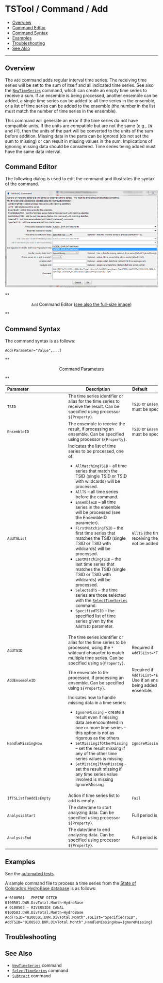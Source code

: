 # TSTool / Command / Add #

* [Overview](#overview)
* [Command Editor](#command-editor)
* [Command Syntax](#command-syntax)
* [Examples](#examples)
* [Troubleshooting](#troubleshooting)
* [See Also](#see-also)

-------------------------

## Overview ##

The `Add` command adds regular interval time series.
The receiving time series will be set to the sum of itself and all indicated time series.
See also the [`NewTimeSeries`](../NewTimeSeries/NewTimeSeries.md) command, which can create an empty time series to receive a sum.
If an ensemble is being processed, another ensemble can be added,
a single time series can be added to all time series in the ensemble,
or a list of time series can be added to the ensemble (the number
in the list must match the number of time series in the ensemble).

This command will generate an error if the time series do not have compatible units.
If the units are compatible but are not the same (e.g., `IN` and `FT`),
then the units of the part will be converted to the units of the sum before addition.
Missing data in the parts can be ignored (do not set the sum to missing) or can result in missing values in the sum.
Implications of ignoring missing data should be considered.  Time series being added must have the same data interval.

## Command Editor ##

The following dialog is used to edit the command and illustrates the syntax of the command.

![Add](Add.png)

**<p style="text-align: center;">
`Add` Command Editor (<a href="../Add.png">see also the full-size image</a>)
</p>**

## Command Syntax ##

The command syntax is as follows:

```text
Add(Parameter="Value",...)
```
**<p style="text-align: center;">
Command Parameters
</p>**

|**Parameter**&nbsp;&nbsp;&nbsp;&nbsp;&nbsp;&nbsp;&nbsp;&nbsp;&nbsp;&nbsp;&nbsp;&nbsp;&nbsp;&nbsp;&nbsp;&nbsp;&nbsp;&nbsp;&nbsp;&nbsp;&nbsp;&nbsp;&nbsp;&nbsp;&nbsp;&nbsp;&nbsp;&nbsp;&nbsp;&nbsp;&nbsp;|**Description**|**Default**&nbsp;&nbsp;&nbsp;&nbsp;&nbsp;&nbsp;&nbsp;&nbsp;&nbsp;&nbsp;&nbsp;&nbsp;&nbsp;&nbsp;&nbsp;&nbsp;&nbsp;&nbsp;&nbsp;&nbsp;&nbsp;&nbsp;&nbsp;&nbsp;&nbsp;&nbsp;&nbsp;|
|--------------|-----------------|-----------------|
|`TSID`|The time series identifier or alias for the time series to receive the result.  Can be specified using processor `${Property}`.|`TSID` or `EnsembleID` must be specified.|
|`EnsembleID`|The ensemble to receive the result, if processing an ensemble.  Can be specified using processor `${Property}`.|`TSID` or `EnsembleID` must be specified.|
|`AddTSList`|Indicates the list of time series to be processed, one of:<br><ul><li>`AllMatchingTSID` – all time series that match the TSID (single TSID or TSID with wildcards) will be processed.</li><li>`AllTS` – all time series before the command.</li><li>`EnsembleID` – all time series in the ensemble will be processed (see the EnsembleID parameter).</li><li>`FirstMatchingTSID` – the first time series that matches the TSID (single TSID or TSID with wildcards) will be processed.</li><li>`LastMatchingTSID` – the last time series that matches the TSID (single TSID or TSID with wildcards) will be processed.</li><li>`SelectedTS` – the time series are those selected with the [`SelectTimeSeries`](../SelectTimeSeries/SelectTimeSeries.md) command.</li><li>`SpecifiedTSID` – the specified list of time series given by the `AddTSID` parameter.</li></ul> | `AllTS` (the time series receiving the result will not be added to itself). |
|`AddTSID`|The time series identifier or alias for the time series to be processed, using the `*` wildcard character to match multiple time series.  Can be specified using `${Property}`.|Required if `AddTSList=*TSID`|
|`AddEnsembleID`|The ensemble to be processed, if processing an ensemble. Can be specified using `${Property}`.|Required if `AddTSList=*EnsembleID`.  Use if an ensemble is being added to another ensemble.|
|`HandleMissingHow`|Indicates how to handle missing data in a time series:<ul><li>`IgnoreMissing` – create a result even if missing data are encountered in one or more time series – this option is not as rigorous as the others</li><li>`SetMissingIfOtherMissing` – set the result missing if any of the other time series values is missing</li><li>`SetMissingIfAnyMissing` – set the result missing if any time series value involved is missing	IgnoreMissing</li></ul>|`IgnoreMissing`|
|`IfTSListToAddIsEmpty`|Action if time series list to add is empty.|`Fail`|
|`AnalysisStart`|The date/time to start analyzing data.  Can be specified using processor `${Property}`.|Full period is analyzed.|
|`AnalysisEnd`|The date/time to end analyzing data.  Can be specified using processor `${Property}`.|Full period is analyzed.|

## Examples ##

See the [automated tests](https://github.com/OpenCDSS/cdss-app-tstool-test/tree/master/test/regression/commands/general/Add).

A sample command file to process a time series from the [State of Colorado’s HydroBase database](../../datastore-ref/CO-HydroBase/CO-HydroBase.md)
is as follows:

```
# 0100501 - EMPIRE DITCH
0100501.DWR.DivTotal.Month~HydroBase
# 0100503 - RIVERSIDE CANAL
0100503.DWR.DivTotal.Month~HydroBase
Add(TSID="0100501.DWR.DivTotal.Month",TSList="SpecifiedTSID",
AddTSID="0100503.DWR.DivTotal.Month",HandleMissingHow=IgnoreMissing)
```

## Troubleshooting ##

## See Also ##

* [`NewTimeSeries`](../NewTimeSeries/NewTimeSeries.md) command
* [`SelectTimeSeries`](../SelectTimeSeries/SelectTimeSeries.md) command
* [`Subtract`](../Subtract/Subtract.md) command
